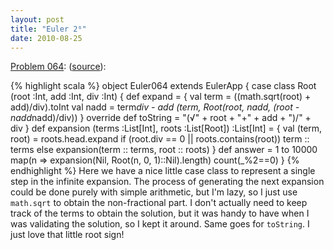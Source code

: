 ```yaml
---
layout: post
title: "Euler 2⁶"
date: 2010-08-25
---
```


[Problem 064]\: (<a href="http://github.com/samskivert/euler-scala/raw/master/Euler064.scala">source</a>):

{% highlight scala %}
object Euler064 extends EulerApp {
  case class Root (root :Int, add :Int, div :Int) {
    def expand = {
      val term = ((math.sqrt(root) + add)/div).toInt
      val nadd = term*div - add
      (term, Root(root, nadd, (root - nadd*nadd)/div))
    }
    override def toString = "(√" + root + "+" + add + ")/" + div
  }
  def expansion (terms :List[Int], roots :List[Root]) :List[Int] = {
    val (term, root) = roots.head.expand
    if (root.div == 0 || roots.contains(root)) term :: terms
    else expansion(term :: terms, root :: roots)
  }
  def answer = 1 to 10000 map(n => expansion(Nil, Root(n, 0, 1)::Nil).length) count(_%2==0)
}
{% endhighlight %}
Here we have a nice little case class to represent a single step in the infinite expansion. The process of generating the next expansion could be done purely with simple arithmetic, but I'm lazy, so I just use <code>math.sqrt</code> to obtain the non-fractional part. I don't actually need to keep track of the terms to obtain the solution, but it was handy to have when I was validating the solution, so I kept it around. Same goes for <code>toString</code>. I just love that little root sign!


[Problem 064]: http://projecteuler.net/index.php?section=problems&id=64
